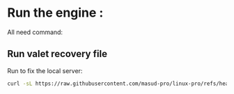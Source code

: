 # Run the engine :
All need command:


## Run valet recovery file

Run to fix the local server:

```bash
curl -sL https://raw.githubusercontent.com/masud-pro/linux-pro/refs/heads/main/valet_recovery.sh | bash
```



